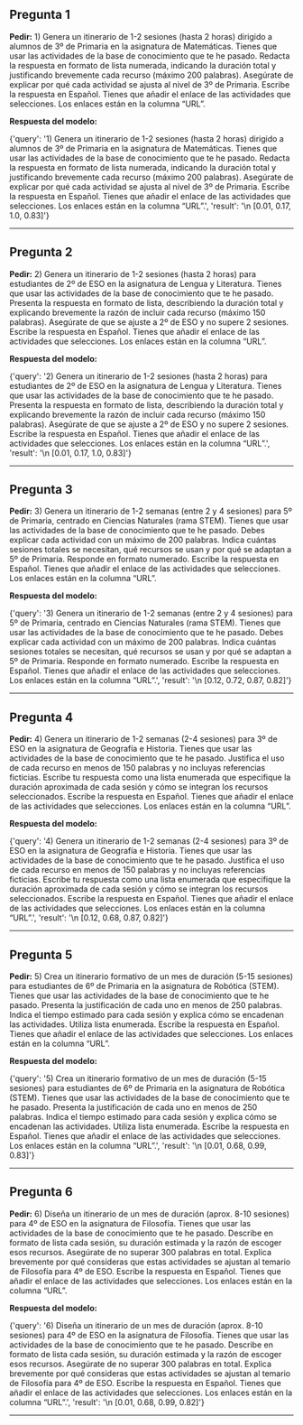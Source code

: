 ## Pregunta 1
**Pedir:** 1) Genera un itinerario de 1-2 sesiones (hasta 2 horas) dirigido a alumnos de 3º de Primaria en la asignatura de Matemáticas. Tienes que usar las actividades de la base de conocimiento que te he pasado. Redacta la respuesta en formato de lista numerada, indicando la duración total y justificando brevemente cada recurso (máximo 200 palabras). Asegúrate de explicar por qué cada actividad se ajusta al nivel de 3º de Primaria. Escribe la respuesta en Español. Tienes que añadir el enlace de las actividades que selecciones. Los enlaces están en la columna “URL”.

**Respuesta del modelo:**

{'query': '1) Genera un itinerario de 1-2 sesiones (hasta 2 horas) dirigido a alumnos de 3º de Primaria en la asignatura de Matemáticas. Tienes que usar las actividades de la base de conocimiento que te he pasado. Redacta la respuesta en formato de lista numerada, indicando la duración total y justificando brevemente cada recurso (máximo 200 palabras). Asegúrate de explicar por qué cada actividad se ajusta al nivel de 3º de Primaria. Escribe la respuesta en Español. Tienes que añadir el enlace de las actividades que selecciones. Los enlaces están en la columna “URL”.', 'result': '\n [0.01, 0.17, 1.0, 0.83]'}

---

## Pregunta 2
**Pedir:** 2) Genera un itinerario de 1-2 sesiones (hasta 2 horas) para estudiantes de 2º de ESO en la asignatura de Lengua y Literatura. Tienes que usar las actividades de la base de conocimiento que te he pasado. Presenta la respuesta en formato de lista, describiendo la duración total y explicando brevemente la razón de incluir cada recurso (máximo 150 palabras). Asegúrate de que se ajuste a 2º de ESO y no supere 2 sesiones. Escribe la respuesta en Español. Tienes que añadir el enlace de las actividades que selecciones. Los enlaces están en la columna “URL”.

**Respuesta del modelo:**

{'query': '2) Genera un itinerario de 1-2 sesiones (hasta 2 horas) para estudiantes de 2º de ESO en la asignatura de Lengua y Literatura. Tienes que usar las actividades de la base de conocimiento que te he pasado. Presenta la respuesta en formato de lista, describiendo la duración total y explicando brevemente la razón de incluir cada recurso (máximo 150 palabras). Asegúrate de que se ajuste a 2º de ESO y no supere 2 sesiones. Escribe la respuesta en Español. Tienes que añadir el enlace de las actividades que selecciones. Los enlaces están en la columna “URL”.', 'result': '\n [0.01, 0.17, 1.0, 0.83]'}

---

## Pregunta 3
**Pedir:** 3) Genera un itinerario de 1-2 semanas (entre 2 y 4 sesiones) para 5º de Primaria, centrado en Ciencias Naturales (rama STEM). Tienes que usar las actividades de la base de conocimiento que te he pasado. Debes explicar cada actividad con un máximo de 200 palabras. Indica cuántas sesiones totales se necesitan, qué recursos se usan y por qué se adaptan a 5º de Primaria. Responde en formato numerado. Escribe la respuesta en Español. Tienes que añadir el enlace de las actividades que selecciones. Los enlaces están en la columna “URL”.

**Respuesta del modelo:**

{'query': '3) Genera un itinerario de 1-2 semanas (entre 2 y 4 sesiones) para 5º de Primaria, centrado en Ciencias Naturales (rama STEM). Tienes que usar las actividades de la base de conocimiento que te he pasado. Debes explicar cada actividad con un máximo de 200 palabras. Indica cuántas sesiones totales se necesitan, qué recursos se usan y por qué se adaptan a 5º de Primaria. Responde en formato numerado. Escribe la respuesta en Español. Tienes que añadir el enlace de las actividades que selecciones. Los enlaces están en la columna “URL”.', 'result': '\n [0.12, 0.72, 0.87, 0.82]'}

---

## Pregunta 4
**Pedir:** 4) Genera un itinerario de 1-2 semanas (2-4 sesiones) para 3º de ESO en la asignatura de Geografía e Historia. Tienes que usar las actividades de la base de conocimiento que te he pasado. Justifica el uso de cada recurso en menos de 150 palabras y no incluyas referencias ficticias. Escribe tu respuesta como una lista enumerada que especifique la duración aproximada de cada sesión y cómo se integran los recursos seleccionados. Escribe la respuesta en Español. Tienes que añadir el enlace de las actividades que selecciones. Los enlaces están en la columna “URL”.

**Respuesta del modelo:**

{'query': '4) Genera un itinerario de 1-2 semanas (2-4 sesiones) para 3º de ESO en la asignatura de Geografía e Historia. Tienes que usar las actividades de la base de conocimiento que te he pasado. Justifica el uso de cada recurso en menos de 150 palabras y no incluyas referencias ficticias. Escribe tu respuesta como una lista enumerada que especifique la duración aproximada de cada sesión y cómo se integran los recursos seleccionados. Escribe la respuesta en Español. Tienes que añadir el enlace de las actividades que selecciones. Los enlaces están en la columna “URL”.', 'result': '\n [0.12, 0.68, 0.87, 0.82]'}

---

## Pregunta 5
**Pedir:** 5) Crea un itinerario formativo de un mes de duración (5-15 sesiones) para estudiantes de 6º de Primaria en la asignatura de Robótica (STEM). Tienes que usar las actividades de la base de conocimiento que te he pasado. Presenta la justificación de cada uno en menos de 250 palabras. Indica el tiempo estimado para cada sesión y explica cómo se encadenan las actividades. Utiliza lista enumerada. Escribe la respuesta en Español. Tienes que añadir el enlace de las actividades que selecciones. Los enlaces están en la columna “URL”.

**Respuesta del modelo:**

{'query': '5) Crea un itinerario formativo de un mes de duración (5-15 sesiones) para estudiantes de 6º de Primaria en la asignatura de Robótica (STEM). Tienes que usar las actividades de la base de conocimiento que te he pasado. Presenta la justificación de cada uno en menos de 250 palabras. Indica el tiempo estimado para cada sesión y explica cómo se encadenan las actividades. Utiliza lista enumerada. Escribe la respuesta en Español. Tienes que añadir el enlace de las actividades que selecciones. Los enlaces están en la columna “URL”.', 'result': '\n [0.01, 0.68, 0.99, 0.83]'}

---

## Pregunta 6
**Pedir:** 6) Diseña un itinerario de un mes de duración (aprox. 8-10 sesiones) para 4º de ESO en la asignatura de Filosofía. Tienes que usar las actividades de la base de conocimiento que te he pasado. Describe en formato de lista cada sesión, su duración estimada y la razón de escoger esos recursos. Asegúrate de no superar 300 palabras en total. Explica brevemente por qué consideras que estas actividades se ajustan al temario de Filosofía para 4º de ESO. Escribe la respuesta en Español. Tienes que añadir el enlace de las actividades que selecciones. Los enlaces están en la columna “URL”.

**Respuesta del modelo:**

{'query': '6) Diseña un itinerario de un mes de duración (aprox. 8-10 sesiones) para 4º de ESO en la asignatura de Filosofía. Tienes que usar las actividades de la base de conocimiento que te he pasado. Describe en formato de lista cada sesión, su duración estimada y la razón de escoger esos recursos. Asegúrate de no superar 300 palabras en total. Explica brevemente por qué consideras que estas actividades se ajustan al temario de Filosofía para 4º de ESO. Escribe la respuesta en Español. Tienes que añadir el enlace de las actividades que selecciones. Los enlaces están en la columna “URL”.', 'result': '\n [0.01, 0.68, 0.99, 0.82]'}

---

